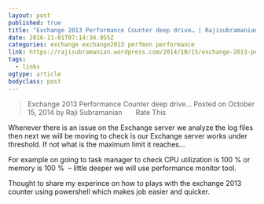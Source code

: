 ```yaml
---
layout: post
published: true
title: "Exchange 2013 Performance Counter deep drive… | Rajisubramanian's Blog"
date: 2016-11-01T07:14:34.955Z
categories: exchange exchange2013 perfmon performance 
link: https://rajisubramanian.wordpress.com/2014/10/15/exchange-2013-performance-counter-deep-drive/
tags:
  - links
ogtype: article
bodyclass: post
---
```


> Exchange 2013 Performance Counter deep drive…
Posted on October 15, 2014 by Raji Subramanian
      Rate This

Whenever there is an issue on the Exchange server we analyze the log files then next we will be moving to check is our Exchange server works under threshold. If not what is the maximum limit it reaches…

For example on going to task manager to check CPU utilization is 100 % or memory is 100 %  – little deeper we will use performance monitor tool.

Thought to share my experince on how to plays with the exchange 2013 counter using powershell which makes job easier and quicker.
